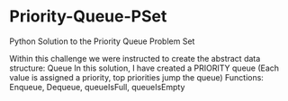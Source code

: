 # Priority-Queue-PSet
Python Solution to the Priority Queue Problem Set

Within this challenge we were instructed to create the abstract data structure: Queue
In this solution, I have created a PRIORITY queue (Each value is assigned a priority, top priorities jump the queue)
Functions: Enqueue, Dequeue, queueIsFull, queueIsEmpty

